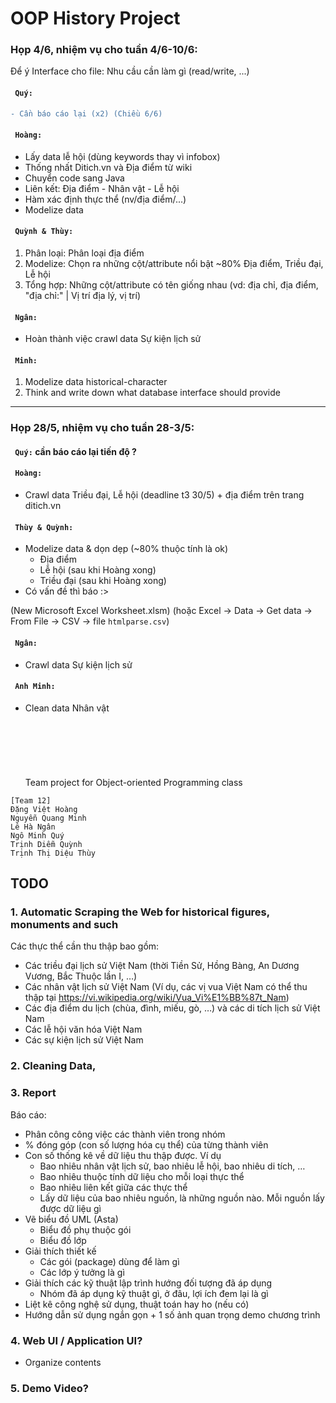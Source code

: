 # OOP History Project


### Họp 4/6, nhiệm vụ cho tuần **4/6-10/6**:
Để ý Interface cho file: Nhu cầu cần làm gì (read/write, ...)

#### ` Quý:`
```diff
- Cần báo cáo lại (x2) (Chiều 6/6)
```
#### ` Hoàng:`
- Lấy data lễ hội (dùng keywords thay vì infobox)
- Thống nhất Ditich.vn và Địa điểm từ wiki
- Chuyển code sang Java
- Liên kết: Địa điểm - Nhân vật - Lễ hội
- Hàm xác định thực thể (nv/địa điểm/...)
- Modelize data

#### ` Quỳnh & Thùy:`
1. Phân loại: Phân loại địa điểm
2. Modelize: 
	Chọn ra những cột/attribute nổi bật ~80%
	Địa điểm, Triều đại, Lễ hội
3. Tổng hợp: Những cột/attribute có tên giống nhau
	(vd: địa chỉ, địa điểm, "địa chỉ:" | Vị trí địa lý, vị trí)

#### ` Ngân:`
- Hoàn thành việc crawl data Sự kiện lịch sử

#### ` Minh:`
1. Modelize data historical-character
2. Think and write down what database interface should provide


---
### Họp 28/5, nhiệm vụ cho tuần 28-3/5:

#### ` Quý:` cần báo cáo lại tiến độ ?

#### ` Hoàng:`
- Crawl data Triều đại, Lễ hội (deadline t3 30/5) + địa điểm trên trang ditich.vn

#### ` Thùy & Quỳnh:`
- Modelize data & dọn dẹp (~80% thuộc tính là ok)
	+ Địa điểm
	+ Lễ hội (sau khi Hoàng xong)
	+ Triều đại (sau khi Hoàng xong)
- Có vấn đề thì báo :>

(New Microsoft Excel Worksheet.xlsm)
(hoặc Excel -> Data -> Get data -> From File -> CSV -> file `htmlparse.csv`)

#### ` Ngân:`
- Crawl data Sự kiện lịch sử

#### ` Anh Minh:`
- Clean data Nhân vật
\
\
\
\
\
\
\
Team project for Object-oriented Programming class
``` bf
[Team 12]
Đặng Việt Hoàng
Nguyễn Quang Minh
Lê Hà Ngân
Ngô Minh Quý
Trịnh Diễm Quỳnh
Trịnh Thị Diệu Thùy
```

## TODO
### 1. Automatic Scraping the Web for historical figures, monuments and such
Các thực thể cần thu thập bao gồm:
- Các triều đại lịch sử Việt Nam (thời Tiền Sử, Hồng Bàng, An Dương Vương, Bắc Thuộc lần I, …)
- Các nhân vật lịch sử Việt Nam (Ví dụ, các vị vua Việt Nam có thể thu thập tại https://vi.wikipedia.org/wiki/Vua_Vi%E1%BB%87t_Nam)
- Các địa điểm du lịch (chùa, đình, miếu, gò, …) và các di tích lịch sử Việt Nam
- Các lễ hội văn hóa Việt Nam
- Các sự kiện lịch sử Việt Nam

### 2. Cleaning Data, 

### 3. Report
Báo cáo:
- Phân công công việc các thành viên trong nhóm
- % đóng góp (con số lượng hóa cụ thể) của từng thành viên
- Con số thống kê về dữ liệu thu thập được. Ví dụ
	- Bao nhiêu nhân vật lịch sử, bao nhiêu lễ hội, bao nhiêu di tích, …
	- Bao nhiêu thuộc tính dữ liệu cho mỗi loại thực thể
	- Bao nhiêu liên kết giữa các thực thể
	- Lấy dữ liệu của bao nhiêu nguồn, là những nguồn nào. Mỗi nguồn lấy được dữ liệu gì
- Vẽ biểu đồ UML (Asta)
	- Biểu đồ phụ thuộc gói
	- Biểu đồ lớp
- Giải thích thiết kế
	- Các gói (package) dùng để làm gì
	- Các lớp ý tưởng là gì
- Giải thích các kỹ thuật lập trình hướng đối tượng đã áp dụng
	- Nhóm đã áp dụng kỹ thuật gì, ở đâu, lợi ích đem lại là gì
- Liệt kê công nghệ sử dụng, thuật toán hay ho (nếu có)
- Hướng dẫn sử dụng ngắn gọn + 1 số ảnh quan trọng demo chương trình

### 4. Web UI / Application UI?
- Organize contents

### 5. Demo Video?
